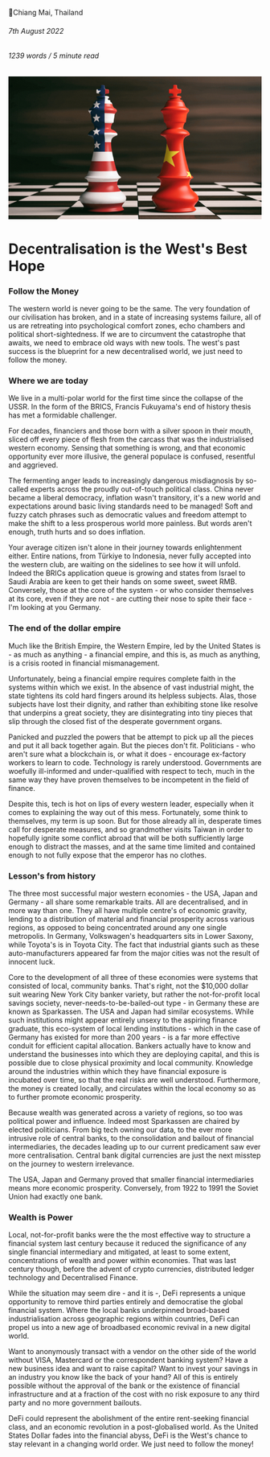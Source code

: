 📍Chiang Mai, Thailand

###### 7th August 2022

###### 1239 words / 5 minute read 

![China vs USA](static/defi_001.jpg)

# Decentralisation is the West's Best Hope

### Follow the Money

The western world is never going to be the same. The very foundation of our civilisation has broken, and in a state of increasing systems failure, all of us are retreating into psychological comfort zones, echo chambers and political short-sightedness. If we are to circumvent the catastrophe that awaits, we need to embrace old ways with new tools. The west's past success is the blueprint for a new decentralised world, we just need to follow the money.

### Where we are today

We live in a multi-polar world for the first time since the collapse of the USSR. In the form of the BRICS, Francis Fukuyama's end of history thesis has met a formidable challenger.

For decades, financiers and those born with a silver spoon in their mouth, sliced off every piece of flesh from the carcass that was the industrialised western economy. Sensing that something is wrong, and that economic opportunity ever more illusive, the general populace is confused, resentful and aggrieved.

The fermenting anger leads to increasingly dangerous misdiagnosis by so-called experts across the proudly out-of-touch political class. China never became a liberal democracy, inflation wasn't transitory, it's a new world and expectations around basic living standards need to be managed! Soft and fuzzy catch phrases such as democratic values and freedom attempt to make the shift to a less prosperous world more painless. But words aren't enough, truth hurts and so does inflation.

Your average citizen isn't alone in their journey towards enlightenment either. Entire nations, from Türkiye to Indonesia, never fully accepted into the western club, are waiting on the sidelines to see how it will unfold. Indeed the BRICs application queue is growing and states from Israel to Saudi Arabia are keen to get their hands on some sweet, sweet RMB. Conversely, those at the core of the system - or who consider themselves at its core, even if they are not - are cutting their nose to spite their face - I'm looking at you Germany.

### The end of the dollar empire

Much like the British Empire, the Western Empire, led by the United States is - as much as anything - a financial empire, and this is, as much as anything, is a crisis rooted in financial mismanagement.

Unfortunately, being a financial empire requires complete faith in the systems within which we exist. In the absence of vast industrial might, the state tightens its cold hard fingers around its helpless subjects. Alas, those subjects have lost their dignity, and rather than exhibiting stone like resolve that underpins a great society, they are disintegrating into tiny pieces that slip through the closed fist of the desperate government organs.

Panicked and puzzled the powers that be attempt to pick up all the pieces and put it all back together again. But the pieces don't fit. Politicians - who aren't sure what a blockchain is, or what it does - encourage ex-factory workers to learn to code. Technology is rarely understood. Governments are woefully ill-informed and under-qualified with respect to tech, much in the same way they have proven themselves to be incompetent in the field of finance.

Despite this, tech is hot on lips of every western leader, especially when it comes to explaining the way out of this mess. Fortunately, some think to themselves, my term is up soon. But for those already all in, desperate times call for desperate measures, and so grandmother visits Taiwan in order to hopefully ignite some conflict abroad that will be both sufficiently large enough to distract the masses, and at the same time limited and contained enough to not fully expose that the emperor has no clothes.

### Lesson's from history

The three most successful major western economies - the USA, Japan and Germany - all share some remarkable traits. All are decentralised, and in more way than one. They all have multiple centre's of economic gravity, lending to a distribution of material and financial prosperity across various regions, as opposed to being concentrated around any one single metropolis. In Germany, Volkswagen's headquarters sits in Lower Saxony, while Toyota's is in Toyota City. The fact that industrial giants such as these auto-manufacturers appeared far from the major cities was not the result of innocent luck.

Core to the development of all three of these economies were systems that consisted of local, community banks. That's right, not the $10,000 dollar suit wearing New York City banker variety, but rather the not-for-profit local savings society, never-needs-to-be-bailed-out type - in Germany these are known as Sparkassen. The USA and Japan had similar ecosystems. While such institutions might appear entirely unsexy to the aspiring finance graduate, this eco-system of local lending institutions - which in the case of Germany has existed for more than 200 years - is a far more effective conduit for efficient capital allocation. Bankers actually have to know and understand the businesses into which they are deploying capital, and this is possible due to close physical proximity and local community. Knowledge around the industries within which they have financial exposure is incubated over time, so that the real risks are well understood. Furthermore, the money is created locally, and circulates within the local economy so as to further promote economic prosperity.

Because wealth was generated across a variety of regions, so too was political power and influence. Indeed most Sparkassen are chaired by elected politicians. From big tech owning our data, to the ever more intrusive role of central banks, to the consolidation and bailout of financial intermediaries, the decades leading up to our current predicament saw ever more centralisation. Central bank digital currencies are just the next misstep on the journey to western irrelevance.

The USA, Japan and Germany proved that smaller financial intermediaries means more economic prosperity. Conversely, from 1922 to 1991 the Soviet Union had exactly one bank.

### Wealth is Power

Local, not-for-profit banks were the the most effective way to structure a financial system last century because it reduced the significance of any single financial intermediary and mitigated, at least to some extent, concentrations of wealth and power within economies. That was last century though, before the advent of crypto currencies, distributed ledger technology and Decentralised Finance.

While the situation may seem dire - and it is -, DeFi represents a unique opportunity to remove third parties entirely and democratise the global financial system. Where the local banks underpinned broad-based industrialisation across geographic regions within countries, DeFi can propel us into a new age of broadbased economic revival in a new digital world.

Want to anonymously transact with a vendor on the other side of the world without VISA, Mastercard or the correspondent banking system? Have a new business idea and want to raise capital? Want to invest your savings in an industry you know like the back of your hand? All of this is entirely possible without the approval of the bank or the existence of financial infrastructure and at a fraction of the cost with no risk exposure to any third party and no more government bailouts.

DeFi could represent the abolishment of the entire rent-seeking financial class, and an economic revolution in a post-globalised world. As the United States Dollar fades into the financial abyss, DeFi is the West's chance to stay relevant in a changing world order. We just need to follow the money!
